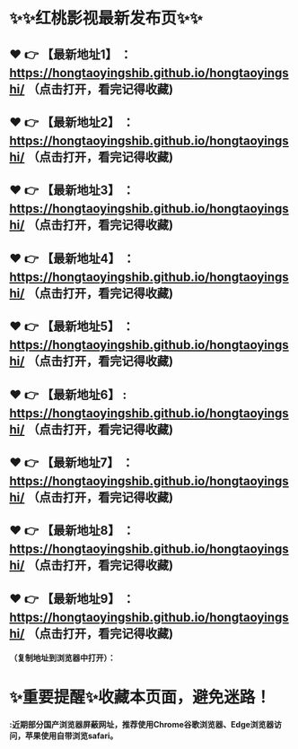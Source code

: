 
# :sparkles::sparkles:红桃影视最新发布页:sparkles::sparkles:

 :heart: :point_right: 【最新地址1】 ：https://hongtaoyingshib.github.io/hongtaoyingshi/    （点击打开，看完记得收藏)
 ------
 :heart: :point_right: 【最新地址2】 ：https://hongtaoyingshib.github.io/hongtaoyingshi/  （点击打开，看完记得收藏)
 ------
 :heart: :point_right: 【最新地址3】 ：https://hongtaoyingshib.github.io/hongtaoyingshi/    （点击打开，看完记得收藏)
 ------ 
 :heart: :point_right: 【最新地址4】 ：https://hongtaoyingshib.github.io/hongtaoyingshi/    （点击打开，看完记得收藏)
 ------
 :heart: :point_right: 【最新地址5】 ：https://hongtaoyingshib.github.io/hongtaoyingshi/   （点击打开，看完记得收藏)
 ------
 :heart: :point_right: 【最新地址6】 : https://hongtaoyingshib.github.io/hongtaoyingshi/    （点击打开，看完记得收藏)
 ------
 :heart: :point_right: 【最新地址7】 ：https://hongtaoyingshib.github.io/hongtaoyingshi/    （点击打开，看完记得收藏)
 ------
 :heart: :point_right: 【最新地址8】 ：https://hongtaoyingshib.github.io/hongtaoyingshi/   （点击打开，看完记得收藏)
 ------
 :heart: :point_right: 【最新地址9】 ：https://hongtaoyingshib.github.io/hongtaoyingshi/    （点击打开，看完记得收藏)
  ------

  
#### （复制地址到浏览器中打开）：
# :sparkles:重要提醒:sparkles:收藏本页面，避免迷路！
#### :近期部分国产浏览器屏蔽网址，推荐使用Chrome谷歌浏览器、Edge浏览器访问，苹果使用自带浏览safari。
